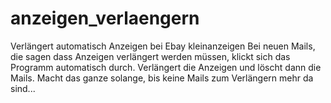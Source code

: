 # anzeigen_verlaengern
Verlängert automatisch Anzeigen bei Ebay kleinanzeigen
Bei neuen Mails, die sagen dass Anzeigen verlängert werden müssen, klickt sich das Programm automatisch durch. Verlängert die Anzeigen und löscht dann die Mails. 
Macht das ganze solange, bis keine Mails zum Verlängern mehr da sind...